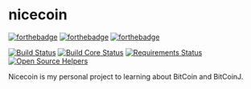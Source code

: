 # nicecoin

[![forthebadge](https://forthebadge.com/images/badges/built-with-love.svg)](https://xmobe.com)
[![forthebadge](https://forthebadge.com/images/badges/built-by-developers.svg)](https://quanganh206.github.io)
[![forthebadge](https://forthebadge.com/images/badges/made-with-javascript.svg)](https://quanganh206.github.io)

[![Build Status](https://travis-ci.org/xmobe-com/nicecoin.svg?branch=master)](https://travis-ci.org/xmobe-com/nicecoin)
[![Build Core Status](https://travis-ci.org/xmobe-com/nicecoin.svg?branch=feature%2Fcore)](https://travis-ci.org/xmobe-com/nicecoin)
[![Requirements Status](https://requires.io/github/xmobe-com/nicecoin/requirements.svg?branch=feature%2Fcore)](https://requires.io/github/xmobe-com/nicecoin/requirements/?branch=feature%2Fcore)
[![Open Source Helpers](https://www.codetriage.com/xmobe-com/nicecoin/badges/users.svg)](https://www.codetriage.com/xmobe-com/nicecoin)


Nicecoin is my personal project to learning about BitCoin and BitCoinJ. 
